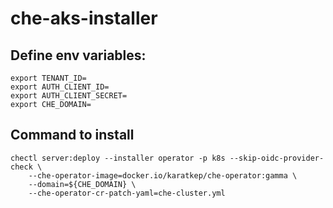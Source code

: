 # che-aks-installer
## Define env variables:
```
export TENANT_ID=
export AUTH_CLIENT_ID=
export AUTH_CLIENT_SECRET=
export CHE_DOMAIN=
```
## Command to install

```
chectl server:deploy --installer operator -p k8s --skip-oidc-provider-check \
    --che-operator-image=docker.io/karatkep/che-operator:gamma \
    --domain=${CHE_DOMAIN} \
    --che-operator-cr-patch-yaml=che-cluster.yml
```
